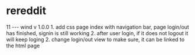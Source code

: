 # rereddit
11
--- wind v 1.0.0
	1. add css page index with navigation bar, page login/out has finished, signin is still working
	2. after user login, if it does not logout it will keep loging
	2. change login/out view to make sure, it can be linked to the html page
